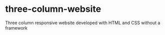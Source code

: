 # three-column-website
Three column responsive website developed with HTML and CSS without a framework
